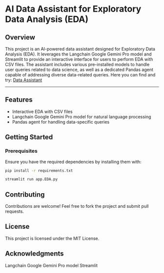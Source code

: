 # AI Data Assistant for Exploratory Data Analysis (EDA)

## Overview

This project is an AI-powered data assistant designed for Exploratory Data Analysis (EDA). It leverages the Langchain Google Gemini Pro model and Streamlit to provide an interactive interface for users to perform EDA with CSV files. The assistant includes various pre-installed models to handle user queries related to data science, as well as a dedicated Pandas agent capable of addressing diverse data-related queries.
Here you can find and try:
[Data Assistant](https://saha-trideep-ai-data-assistant-app-eda-ojemtn.streamlit.app/)

---

## Features

- Interactive EDA with CSV files
- Langchain Google Gemini Pro model for natural language processing
- Pandas agent for handling data-specific queries

## Getting Started

### Prerequisites

Ensure you have the required dependencies by installing them with:

```bash
pip install -r requirements.txt

streamlit run app.EDA.py

```

## Contributing
Contributions are welcome! Feel free to fork the project and submit pull requests.

## License
This project is licensed under the MIT License.

## Acknowledgments
Langchain Google Gemini Pro model
Streamlit
